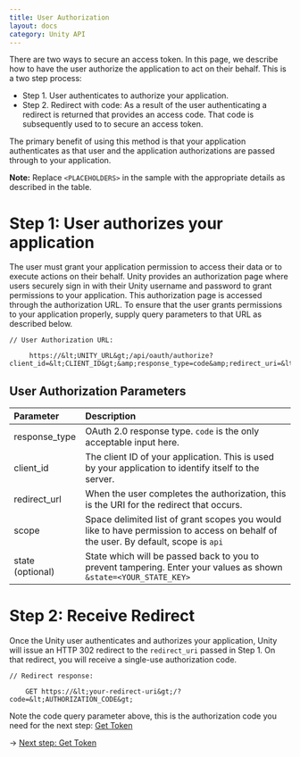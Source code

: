 ```yaml
---
title: User Authorization
layout: docs
category: Unity API
---
```

There are two ways to secure an access token. In this page, we describe how to have the user authorize the application to act on their behalf. This is a two step process:

- Step 1. User authenticates to authorize your application.
- Step 2. Redirect with code: As a result of the user authenticating a redirect is returned that provides an access code. That code is subsequently used to to secure an access token.

The primary benefit of using this method is that your application authenticates as that user and the application authorizations are passed through to your application. 

**Note:** Replace `<PLACEHOLDERS>` in the sample with the appropriate details as described in the table.

# Step 1: User authorizes your application 

The user must grant your application permission to access their data or to execute actions on their behalf. Unity provides an authorization page where users securely sign in with their Unity username and password to grant permissions to your application. This authorization page is accessed through the authorization URL. To ensure that the user grants permissions to your application properly, supply query parameters to that URL as described below. 

```
// User Authorization URL:

     https://&lt;UNITY_URL&gt;/api/oauth/authorize?client_id=&lt;CLIENT_ID&gt;&amp;response_type=code&amp;redirect_uri=&lt;REDIRECT_URI&gt; 
```
## User Authorization Parameters 

| Parameter                                         | Description                   |
|:--------------------------------------------------|:------------------------------|
| response_type   | OAuth 2.0 response type. `code` is the only acceptable input here.|
| client_id       | The client ID of your application. This is used by your application to identify itself to the server.|
| redirect_url    | When the user completes the authorization, this is the URI for the redirect that occurs.|
| scope           | Space delimited list of grant scopes you would like to have permission to access on behalf of the user. By default, scope is `api`|
| state (optional)| State which will be passed back to you to prevent tampering. Enter your values as shown `&state=<YOUR_STATE_KEY>`|

# Step 2: Receive Redirect 

Once the Unity user authenticates and authorizes your application, Unity will issue an HTTP 302 redirect to the `redirect_uri` passed in Step 1. On that redirect, you will receive a single-use authorization code. 

```
// Redirect response:

    GET https://&lt;your-redirect-uri&gt;/?code=&lt;AUTHORIZATION_CODE&gt; 
```
Note the code query parameter above, this is the authorization code you need for the next step: [Get Token](get-token.md) 

&rarr; [Next step: Get Token](get-token.md)   